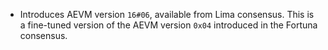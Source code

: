 * Introduces AEVM version `16#06`, available from Lima consensus.
  This is a fine-tuned version of the AEVM version `0x04` introduced in the Fortuna consensus.
